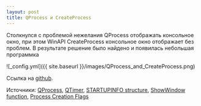 ```yaml
---
layout: post
title: QProcess и CreateProcess
---
```


Столкнулся с проблемой нежелания QProcess отображать консольное окно, при этом
WinAPI CreateProcess консольное окно отображает без проблем. В результате решение было найдено и появилась небольшая программка

![_config.yml]({{ site.baseurl }}/images/QProcess_and_CreateProcess.png)

Ссылка на [github](https://github.com/korchak/Qt/tree/master/QProcess/test2).

Источники: 
[QProcess](http://doc.qt.io/qt-5/qprocess.html), [QTimer](http://doc.qt.io/qt-5/qtimer.html), [STARTUPINFO structure](https://msdn.microsoft.com/en-us/library/windows/desktop/ms686331(v=vs.85).aspx), [ShowWindow function](https://msdn.microsoft.com/en-us/library/windows/desktop/ms633548(v=vs.85).aspx), [Process Creation Flags](https://msdn.microsoft.com/en-us/library/windows/desktop/ms684863(v=vs.85).aspx)
